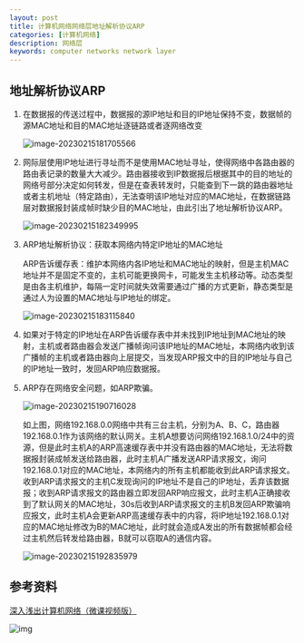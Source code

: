 ```yaml
---
layout: post
title: 计算机网络网络层地址解析协议ARP
categories: [计算机网络]
description: 网络层
keywords: computer networks network layer 
---
```


## 地址解析协议ARP

1. 在数据报的传送过程中，数据报的源IP地址和目的IP地址保持不变，数据帧的源MAC地址和目的MAC地址逐链路或者逐网络改变

   ![image-20230215181705566](E:\myblog\csmasterway.github.io\images\blog\image-20230215181705566.png)

2. 网际层使用IP地址进行寻址而不是使用MAC地址寻址，使得网络中各路由器的路由表记录的数量大大减少。路由器接收到IP数据报后根据其中的目的地址的网络号部分决定如何转发，但是在查表转发时，只能查到下一跳的路由器地址或者主机地址（特定路由），无法查明该IP地址对应的MAC地址，在数据链路层对数据报封装成帧时缺少目的MAC地址，由此引出了地址解析协议ARP。

   ![image-20230215182349995](E:\myblog\csmasterway.github.io\images\blog\image-20230215182349995.png)

3. ARP地址解析协议：获取本网络内特定IP地址的MAC地址

   ARP告诉缓存表：维护本网络内各IP地址和MAC地址的映射，但是主机MAC地址并不是固定不变的，主机可能更换网卡，可能发生主机移动等。动态类型是由各主机维护，每隔一定时间就失效需要通过广播的方式更新，静态类型是通过人为设置的MAC地址与IP地址的绑定。

   ![image-20230215183115840](E:\myblog\csmasterway.github.io\images\blog\image-20230215183115840.png)

4. 如果对于特定的IP地址在ARP告诉缓存表中并未找到IP地址到MAC地址的映射，主机或者路由器会发送广播帧询问该IP地址的MAC地址，本网络内收到该广播帧的主机或者路由器向上层提交，当发现ARP报文中的目的IP地址与自己的IP地址一致时，发回ARP响应数据报。

5. ARP存在网络安全问题，如ARP欺骗。

   ![image-20230215190716028](E:\myblog\csmasterway.github.io\images\blog\image-20230215190716028.png)

   ​		如上图，网络192.168.0.0网络中共有三台主机，分别为A、B、C，路由器192.168.0.1作为该网络的默认网关。主机A想要访问网络192.168.1.0/24中的资源，但是此时主机A的ARP高速缓存表中并没有路由器的MAC地址，无法将数据报封装成帧发送给路由器，此时主机A广播发送ARP请求报文，询问192.168.0.1对应的MAC地址，本网络内的所有主机都能收到此ARP请求报文。收到ARP请求报文的主机C发现询问的IP地址不是自己的IP地址，丢弃该数据报；收到ARP请求报文的路由器立即发回ARP响应报文，此时主机A正确接收到了默认网关的MAC地址，30s后收到ARP请求报文的主机B发回ARP欺骗响应报文，此时主机A会更新ARP高速缓存表中的内容，将IP地址192.168.0.1对应的MAC地址修改为B的MAC地址，此时就会造成A发出的所有数据帧都会经过主机然后转发给路由器，B就可以窃取A的通信内容。

   ![image-20230215192835979](E:\myblog\csmasterway.github.io\images\blog\image-20230215192835979.png)

## 参考资料

[深入浅出计算机网络（微课视频版）](http://www.tup.tsinghua.edu.cn/booksCenter/book_09342101.html)

![img](https://wendaocsmaster.github.io/images/blog/093421-01.jpg)
